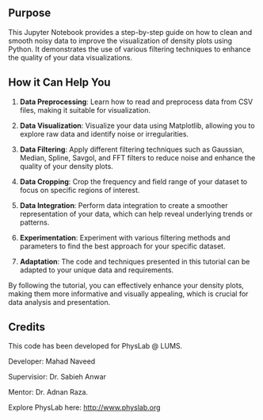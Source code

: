 ## Purpose
This Jupyter Notebook provides a step-by-step guide on how to clean and smooth noisy data to improve the visualization of density plots using Python. It demonstrates the use of various filtering techniques to enhance the quality of your data visualizations.

## How it Can Help You
1. **Data Preprocessing**: Learn how to read and preprocess data from CSV files, making it suitable for visualization.

2. **Data Visualization**: Visualize your data using Matplotlib, allowing you to explore raw data and identify noise or irregularities.

3. **Data Filtering**: Apply different filtering techniques such as Gaussian, Median, Spline, Savgol, and FFT filters to reduce noise and enhance the quality of your density plots.

4. **Data Cropping**: Crop the frequency and field range of your dataset to focus on specific regions of interest.

5. **Data Integration**: Perform data integration to create a smoother representation of your data, which can help reveal underlying trends or patterns.

6. **Experimentation**: Experiment with various filtering methods and parameters to find the best approach for your specific dataset.

7. **Adaptation**: The code and techniques presented in this tutorial can be adapted to your unique data and requirements.

By following the tutorial, you can effectively enhance your density plots, making them more informative and visually appealing, which is crucial for data analysis and presentation.

## Credits
This code has been developed for PhysLab @ LUMS.

Developer: Mahad Naveed

Supervisior: Dr. Sabieh Anwar 

Mentor: Dr. Adnan Raza.

Explore PhysLab here:
http://www.physlab.org
